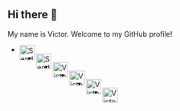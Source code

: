 ## Hi there 👋

My name is Victor. Welcome to my GitHub profile!

<ul>
<li><a href="mailto:victor.gimenez@ufabc.edu.br"><img align="left" alt="Send a email 1" width="30px" src="https://toppng.com/uploads/preview/email-send-icon-11549825116mekvlqcvjt.png" /></li>
<li>
<a href="mailto:victor.gimenez@gmx.es">
  <img align="left" alt="Send a email 1" width="30px" src="https://toppng.com/uploads/preview/email-send-icon-11549825116mekvlqcvjt.png" />
</li>
<li>
<a href="https://www.linkedin.com/in/victor-borghi-gimenez-04466666/">
  <img align="left" alt="Victor's LinkedIn" width="30px" src="https://upload.wikimedia.org/wikipedia/commons/8/81/LinkedIn_icon.svg" />
</li>
<li>
<a href="https://www.researchgate.net/profile/Victor-Gimenez-3/">
  <img align="left" alt="Victor's ResearchGate" width="30px" src="https://upload.wikimedia.org/wikipedia/commons/5/5e/ResearchGate_icon_SVG.svg" />
</li>
<li>
<a href="http://lattes.cnpq.br/4344720857265863">
  <img align="left" alt="Victor's Lattes" width="30px" src="https://ufmg.br/thumbor/jKht0gK_EKiWGANsvxCB7ORa9_4=/27x0:396x247/712x474/https://ufmg.br/storage/d/4/9/9/d499bf9074133db295373575066f97e4_15622676670826_972558144.png" />
</li>
<li>
<a href="https://discord.gg/@VGimenez">
  <img align="left" alt="Victor's Discord" width="30px" src="https://upload.wikimedia.org/wikipedia/commons/c/c5/Discord_logo_round.svg" />
</li>
</ul>


<!--
**VictorGimenez/VictorGimenez** is a ✨ _special_ ✨ repository because its `README.md` (this file) appears on your GitHub profile.

Here are some ideas to get you started:

- 🔭 I’m currently working on ...
- 🌱 I’m currently learning ...
- 👯 I’m looking to collaborate on ...
- 🤔 I’m looking for help with ...
- 💬 Ask me about ...
- 📫 How to reach me: ...
- 😄 Pronouns: ...
- ⚡ Fun fact: ...
-->
